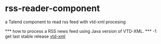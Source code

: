 rss-reader-component
====================

a Talend component to read rss feed with vtd-xml procesing

*** how to process a RSS news feed using Java version of VTD-XML. ***
-1 get last stable release [vtd-xml](http://sourceforge.net/projects/vtd-xml/files/)

